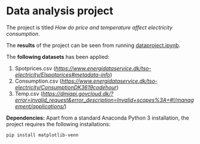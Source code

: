 # Data analysis project

The project is titled *How do price and temperature affect electricity consumption*.

The **results** of the project can be seen from running [dataproject.ipynb](dataproject.ipynb).

The **following datasets** has been applied:

1. Spotprices.csv (*https://www.energidataservice.dk/tso-electricity/Elspotprices#metadata-info*) 
2. Consumption.csv (*https://www.energidataservice.dk/tso-electricity/ConsumptionDK3619codehour*)
3. Temp.csv (*https://dmiapi.govcloud.dk/?error=invalid_request&error_description=Invalid+scopes%3A+#!/management/applications/*)

**Dependencies:** Apart from a standard Anaconda Python 3 installation, the project requires the following installations:

``pip install matplotlib-venn``